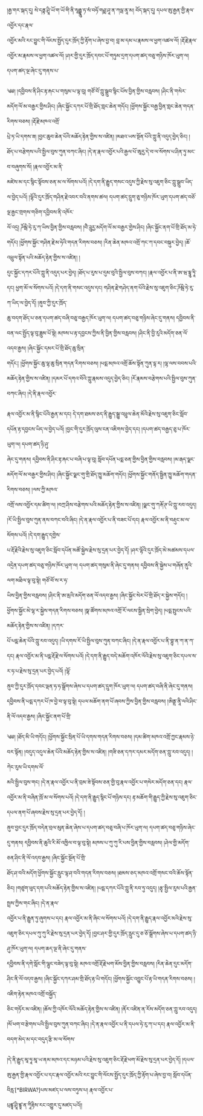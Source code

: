 ﻿  
།རྒྱ་གར་སྐད་དུ། སེ་དནྟ་ཤྲཱི་ཡོ་ག་ཡོ་གི་ནི་སཱརྦྷཱུ་ཏ་སཾ་བཧོ་གཤྨ་ཤཱ་ན་ཀལྦ་ནཱ་མ། བོད་སྐད་དུ། དཔལ་ཨུ་རྒྱན་གྱི་རྣལ་འབྱོར་དང་རྣལ་  
འབྱོར་མའི་རང་བྱུང་གི་ལོངས་སྤྱོད་དུར་ཁྲོད་ཀྱི་རྟོག་པ་ཞེས་བྱ་བ། བླ་མ་དམ་པ་རྣམས་ལ་ཕྱག་འཚལ་ལོ། །རྡོ་རྗེ་རྣལ་འབྱོར་མ་རྣམས་ལ་ཕྱག་འཚལ་ལོ། །ཤར་གྱི་དུར་ཁྲོད་དབང་པོ་གཏུམ་དྲག་དཔག་ཚད་བཅུ་གཉིས་ཁོར་ཡུག་ལ། དཔག་ཚད་ལྔ་ཞེང་དུ་གནས་པ་  
  
༄༅། །དབྱིབས་ནི་ཤིང་རྟ་རྐང་པ་གསུམ་པ་ལྟ་བུ། གཙོ་བོ་ཀླུ་སྒྲུབ་སྙིང་པོས་བྱིན་གྱིས་བརླབས། །ཤིང་ནི་གསེར་མདོག་ལོ་མ་བརྒྱར་གྱིས་ཤིང། །ཞིང་སྐྱོང་དཀར་པོ་གྲི་ཐོད་གླང་ཆེན་གདོང། །ཕྱོགས་སྐྱོང་བརྒྱ་བྱིན་གླང་ཆེན་གདན་རིགས་བཅས། །རྡོ་རྗེ་མཁའ་འགྲོ་  
པྲེ་ཏ་ཡི་དགས་ཟ། །བྱང་ཆུབ་ཆེན་པོའི་མཆོད་རྟེན་གྱིས་ས་འཛིན། །མཐའ་ཡས་སྔོན་པོའི་ཀླུ་ནི་འདུད་བྱེད་ཅིང། །ཐོད་པ་བརྩེགས་པའི་སྤྱིལ་བུས་ཀུན་བཀང་ཞིང། །དེ་ན་རྣལ་འབྱོར་པའི་རྒྱལ་པོ་ཨཱརྱ་དེ་བ་ལ་སོགས་པ་ཤིན་ཏུ་མང་བ་བཞུགས་སོ། །རྣལ་འབྱོར་མ་ནི་  
མཛེས་མ་དང་སྙིང་སྟོབས་ཅན་མ་ལ་སོགས་པའོ། །དེ་དག་ནི་རྒྱུད་གསང་འདུས་ཀྱི་རྗེས་སུ་འཇུག་ཅིང་ཀླུ་སྒྲུབ་ཡིད་ལ་བྱེད་པའོ། །ལྷོའི་དུར་ཁྲོད་གཤིན་རྗེ་འབར་བའི་ནགས་ཚལ། དཔག་ཚད་དྲུག་ཅུ་གཉིས་ཁོར་ཡུག་དཔག་ཚད་བཅོ་ལྔ་རྒྱང་གྲགས་གཅིག་དབྱིབས་ནི་འཁོར་  
ལོ་འདྲ། ཌོམྦི་ཧེ་རུ་ཀ་ཡིས་བྱིན་གྱིས་བརླབས། །བཻ་ཌཱུརྱ་མདོག་ལོ་མ་བརྒྱར་གྱེས་ཤིང། །ཞིང་སྐྱོང་ནག་པོ་གྲི་ཐོད་མ་ཧེ་གདོང། །ཕྱོགས་སྐྱོང་གཤིན་རྗེ་མ་ཧེའི་གདན་རིགས་བཅས། །རིན་ཆེན་མཁའ་འགྲོ་ཀང་ཀ་དབང་བསྐུར་བྱེད། །ཆོ་འཕྲུལ་སྟོན་པའི་མཆོད་རྟེན་གྱིས་ས་འཛིན། །  
དུང་སྐྱོང་དཀར་པོའི་ཀླུ་ནི་འདུད་པར་བྱེད། །ཐོད་པ་རུས་པ་དུམ་བུའི་སྤྱིལ་བུས་བཀང། །རྣལ་འབྱོར་པ་ནི་ཨ་ཝ་དྷཱུ་ཏཱི་དང། ཕྱག་མོ་ལ་སོགས་པའོ། །དེ་དག་ནི་གསང་འདུས་དང། གཤིན་རྗེ་གཤེད་ནག་པོའི་རྗེས་སུ་འཇུག་ཅིང་ཌོམྦི་ཧེ་རུ་ཀ་ཡིད་ལ་བྱེད་དོ། །ནུབ་ཀྱི་དུར་ཁྲོད་  
ཆུ་བདག་ཐོད་པ་ཅན་དཔག་ཚད་བཞི་བཅུ་བརྒྱད་ཁོར་ཡུག་ལ། དཔག་ཚད་བཅུ་གཉིས་ཞེང་དུ་གནས། དབྱིབས་ནི་བན་ལང་སྤྱོད་ལྟ་བུ་ཟླུམ་པོ་སྟེ། མཁས་པ་རྟ་དབྱངས་ཀྱིས་ནི་བྱིན་གྱིས་བརླབས། །ཤིང་ནི་བྱི་རུའི་མདོག་ཅན་ལོ་འདབ་རྒྱས། །ཞིང་སྐྱོང་དམར་པོ་གྲི་ཐོད་ཆུ་སྲིན་  
གདོང༑ །ཕྱོགས་སྐྱོང་ཆུ་ལྷ་ཆུ་སྲིན་གདན་རིགས་བཅས། །པདྨ་མཁའ་འགྲོ་ཆོས་སྟོན་ཀུན་དྷ་ར། །ལྷ་ལས་བབས་པའི་མཆོད་རྟེན་གྱིས་ས་འཛིན། །དམར་པོ་དགའ་བོའི་ཀླུ་རྣམས་འདུད་བྱེད་ཅིང། །རོ་རྣམས་བརྩེགས་པའི་སྤྱིལ་བུས་ཀུན་བཀང་ཞིང། །དེ་ནི་རྣལ་འབྱོར་  
  
རྣལ་འབྱོར་མ་ནི་སྙིང་པོའི་རྒྱན་མ་དང། དེ་དག་ཐམས་ཅད་ནི་རྒྱུད་སྒྱུ་འཕྲུལ་ཆེན་མོའི་རྗེས་སུ་འཇུག་ཅིང་སློབ་དཔོན་རྟ་དབྱངས་ཡིད་ལ་བྱེད་པའོ། །བྱང་གི་དུར་ཁྲོད་ལུས་ངན་འཇིགས་བྱེད་དང། །དཔག་ཚད་བརྒྱད་ཅུ་པ་ཁོར་ཡུག་ལ། དཔག་ཚད་ཉི་ཤུ་  
ཞེང་དུ་གནས། དབྱིབས་ནི་ཤིང་རྟ་རྐང་པ་བཞི་པ་ལྟ་བུ། སློབ་དཔོན་པདྨ་ཅན་གྱིས་བྱིན་གྱིས་བརླབས། །མ་རྒད་ལྗང་མདོག་ལོ་མ་བརྒྱར་གྱིས་ཤིང། །ཞིང་སྐྱོང་ལྗང་གུ་གྲི་ཐོད་ཁྱུ་མཆོག་གདོང། །ཕྱོགས་སྐྱོང་གནོད་སྦྱིན་ཁྱུ་མཆོག་གདན་རིགས་བཅས། །ལས་ཀྱི་མཁའ་  
འགྲོ་ལས་འབྱོར་དམ་ཚིག་ལ། །བཀྲ་ཤིས་བརྩེགས་པའི་མཆོད་རྟེན་གྱིས་ས་འཛིན། །ལྗང་གུ་ཀརྐོ་ཊ་ཡི་ཀླུ་རབ་འདུད། །རོ་ཡི་སྤྱིལ་བུས་ཀུན་ནས་བཀང་བའི་ཞིང། །དེ་ན་རྣལ་འབྱོར་པ་ནི་བཟང་པོ་དང། རྣལ་འབྱོར་མ་ནི་བརྡུང་མ་ལ་སོགས་པའོ། །དེ་དག་རྒྱུད་དགྱེས་  
པ་རྡོ་རྗེའི་རྗེས་སུ་འཇུག་ཅིང་སློབ་དཔོན་མཚོ་སྐྱེས་རྗེས་སུ་དྲན་པར་བྱེད་དོ། །ཤར་ལྷོའི་དུར་ཁྲོད་མེ་མཚམས་དཔལ་འདྲེན་དཔག་ཚད་བཅུ་གཉིས་ཁོར་ཡུག་ལ། དཔག་ཚད་གསུམ་ནི་ཞེང་དུ་གནས། དབྱིབས་ནི་སྐྱེས་པ་གཞོན་ནུའི་ལག་མཐིལ་ལྟ་བུ་སྟེ། གཙོ་བོ་ས་ར་ཧ་  
ཡིས་བྱིན་གྱིས་བརླབས། །ཤིང་ནི་ཨ་མྲའི་མདོག་ཅན་ལོ་འདབ་རྒྱས། །ཞིང་སྐྱོང་སེར་པོ་གྲི་ཐོད་ར་སྐྱེས་གདོང། །ཕྱོགས་སྐྱོང་མེ་ལྷ་ར་སྐྱེས་གདན་རིགས་བཅས། །སྣ་ཚོགས་མཁའ་འགྲོ་རོ་ལངས་སྦྱིན་སྲེག་བྱེད། །པདྨ་སྤུངས་པའི་མཆོད་རྟེན་གྱིས་ས་འཛིན། །དཀར་  
པོ་པདྨ་ཆེན་པོའི་ཀླུ་རབ་འདུད། །ཡི་དགས་རོ་ཡི་སྤྱིལ་བུས་ཀུན་བཀང་ཞིང། །དེ་ན་རྣལ་འབྱོར་པ་ནི་གྷུ་ན་ཀ་ན་ཀ་དང། རྣལ་འབྱོར་མ་ནི་པདྨ་རྡོ་རྗེ་ལ་སོགས་པའོ། །དེ་དག་ནི་རྒྱུད་བདེ་མཆོག་འཁོར་ལོའི་རྗེས་སུ་འཇུག་ཅིང་དཔལ་ས་ར་ཧ་པ་རྗེས་སུ་དྲན་པར་བྱེད་པའོ། །ལྷོ་  
ནུབ་ཀྱི་དུར་ཁྲོད་དབང་ལྡན་ཧ་ཧ་སྒྲོགས་ཞེས་པ་དཔག་ཚད་དྲུག་ཁོར་ཡུག་ལ། དཔག་ཚད་བཞི་ནི་ཞེང་དུ་གནས། དབྱིབས་ནི་པདྨ་དཀར་པོ་ཁ་བྱེ་བ་ལྟ་བུ་སྟེ། དཔལ་མཆོག་ནག་པོ་ཞབས་ཀྱིས་བྱིན་གྱིས་བརླབས། །ཨིནྡྲ་ནཱི་ལའི་ཤིང་ནི་ལོ་འདབ་རྒྱས། །ཞིང་སྐྱོང་ནག་པོ་གྲི་  
  
༄༅། །ཐོད་མི་ཡི་གདོང། །ཕྱོགས་སྐྱོང་སྲིན་པོ་ཡི་དགས་གདན་རིགས་བཅས། །དམ་ཚིག་མཁའ་འགྲོ་ཀྱང་རྣམས་ཉེ་བར་སྟོན། །བདུད་འདུལ་ཆེན་པོའི་མཆོད་རྟེན་གྱིས་ས་འཛིན། །གཟི་ཅན་དཀར་དམར་མདོག་ཅན་ཀླུ་རབ་འདུད། །ཀེང་རུས་ཡི་དགས་ལོ་  
མའི་སྤྱིལ་བུས་གང། །དེ་ན་རྣལ་འབྱོར་པ་ནི་བྲམ་ཟེ་སྟོབས་ཅན་གྱི་བུ་རྣལ་འབྱོར་པ་གསེར་མདོག་ཅན་དང། རྣལ་འབྱོར་མ་ནི་བཞིན་ཁྲོ་མ་ལ་སོགས་པའོ། །དེ་དག་ནི་རྒྱུད་སྙིང་པོ་གཉིས་དང། རྟ་མཆོག་གི་རྒྱུད་ཀྱི་རྗེས་སུ་འཇུག་ཅིང་དཔལ་ནག་པོ་ཞབས་རྗེས་སུ་དྲན་པར་བྱེད་དོ། །  
ནུབ་བྱང་དུར་ཁྲོད་བདེན་བྲལ་མུན་ཆེན་ཞེས་པ་དཔག་ཚད་བཅུ་བཞི་པ་ཁོར་ཡུག་ལ། དཔག་ཚད་བཅུ་གཉིས་ཞེང་དུ་གནས། དབྱིབས་ནི་ཆུའི་རི་མོ་འཁྱིལ་བ་ལྟ་བུ་སྟེ། མཁས་པ་ཀུ་ཀུ་རི་པས་བྱིན་གྱིས་བརླབས། །ཤེལ་གྱི་མདོག་ཅན་ཤིང་ནི་ལོ་འདབ་རྒྱས། །ཞིང་སྐྱོང་སྔོན་པོ་གྲི་  
ཐོད་ཤ་བའི་མདོག་ཕྱོགས་སྐྱོང་རླུང་ལྷ་ཤ་བའི་གདན་རིགས་བཅས། །ཐམས་ཅད་མཁའ་འགྲོ་གསང་བའི་ཆོས་སྟོན་ཅིང། །གཙུག་ཕུད་དག་པའི་མཆོད་རྟེན་གྱིས་ས་འཛིན། །པདྨ་དཀར་པོའི་ཀླུ་ནི་རབ་ཏུ་འདུད། །རྩྭ་སྤྱིལ་རུས་པའི་རྒྱན་སྤྲས་ཀྱིས་གང་ཞིང། །དེ་ན་རྣལ་  
འབྱོར་པ་ནི་རྒྱུན་ཏུ་ཞུགས་པ་དང། རྣལ་འབྱོར་མ་ནི་ཞིང་ལ་སོགས་པའོ། །དེ་དག་ནི་རྒྱུད་རྣལ་འབྱོར་མའི་རྗེས་སུ་འཇུག་ཅིང་དཔལ་ཀུ་ཀུ་རི་རྗེས་སུ་དྲན་པར་བྱེད་དོ། །བྱང་ཤར་གྱི་དུར་ཁྲོད་རླུང་དུ་ཅ་ཅོ་སྒྲོགས་ཞེས་པ་དཔག་ཚད་ཉི་ཤུ་ཁོར་ཡུག་ལ། དཔག་ཆད་ལྔ་ནི་ཞེང་དུ་གནས་  
དབྱིབས་ནི་དགེ་སློང་གི་ལྷུང་བཟེད་ལྟ་བུ་སྟེ། མཁའ་འགྲོ་རྡོ་རྗེ་ཕག་མོས་བྱིན་གྱིས་བརླབས། །རིན་ཆེན་དུང་མདོག་ཤིང་ནི་ལོ་འདབ་རྒྱས། །ཞིང་སྐྱོང་དཀར་ཤམ་གྲི་ཐོད་རྟ་ཡི་གདོང། །ཕྱོགས་སྐྱོང་འབྱུང་པོ་རྟ་ཡི་གདན་རིགས་བཅས། །འཇིག་རྟེན་མཁའ་འགྲོ་བསྐྱོད་  
ཅིང་གཏོར་མ་འཛིན། །ཆོས་ཀྱི་འཁོར་ལོའི་མཆོད་རྟེན་གྱིས་ས་འཛིན། །ནོར་འཛིན་ན་རོས་མདོག་ཅན་ཀླུ་རབ་འདུད། །སོ་ཕག་བ་རྩེགས་པའི་སྤྱིལ་བུས་ཀུན་བཀང་ཞིང། །དེ་ན་རྣལ་འབྱོར་པ་ནི་དཔལ་ཧེ་རུ་ཀ་པ་དང། རྣལ་འབྱོར་མ་ནི་བདག་མེད་མ་དང་བདུད་རྩི་མ་ལ་སོགས་  
  
།དེ་ནི་རྒྱུད་མཱ་ཧཱ་མཱ་ཡ་ནམ་མཁའ་དང་མཉམ་པའི་རྗེས་སུ་འཇུག་ཅིང་རྡོ་རྗེ་ཕག་མོ་རྗེས་སུ་དྲན་པར་བྱེད་དོ། །དཔལ་ཨུ་རྒྱན་གྱི་རྣལ་འབྱོར་པ་དང་རྣལ་འབྱོར་མའི་རང་བྱུང་གི་ལོངས་སྤྱོད་དུར་ཁྲོད་ཀྱི་རྟོག་པ་ཞེས་བྱ་བ། སློབ་དཔོན་བིརླ་[*BIRWA?]པས་མཛད་པ་ལས་བཏུས་པ། རྣལ་འབྱོར་པ་  
པྲཛྙཱ་ཤྲཱི་ཛྙཱ་ན་ཀཱིརྟིས་རང་འགྱུར་དུ་མཛད་པའོ།།  
  
  
